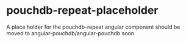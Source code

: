 # pouchdb-repeat-placeholder
A place holder for the pouchdb-repeat angular component
should be moved to angular-pouchdb/angular-pouchdb soon
